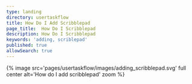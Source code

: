 ```yaml
---
type: landing
directory: usertaskflow
title: How Do I Add Scribblepad
page_title:  How Do I Scribblepad
description: How Do I Scribblepad
keywords: 'adding, scriblepad'
published: true
allowSearch: true
---
```

{% image src='pages/usertaskflow/images/adding_scribblepad.svg' full center  alt='How do I add scribblepad' zoom %} 
